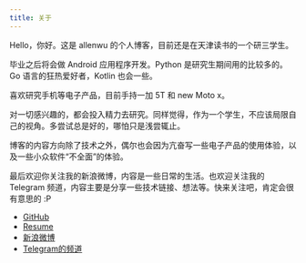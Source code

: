 ```yaml
---
title: 关于
---
```


Hello，你好。这是 allenwu 的个人博客，目前还是在天津读书的一个研三学生。

毕业之后将会做 Android 应用程序开发。Python 是研究生期间用的比较多的。Go 语言的狂热爱好者，Kotlin 也会一些。

喜欢研究手机等电子产品，目前手持一加 5T 和 new Moto x。

对一切感兴趣的，都会投入精力去研究。同样觉得，作为一个学生，不应该局限自己的视角。多尝试总是好的，哪怕只是浅尝辄止。

博客的内容方向除了技术之外，偶尔也会因为亢奋写一些电子产品的使用体验，以及一些小众软件“不全面”的体验。

最后欢迎你关注我的新浪微博，内容是一些日常的生活。也欢迎关注我的 Telegram 频道，内容主要是分享一些技术链接、想法等。快来关注吧，肯定会很有意思的 :P

* [GitHub](https://github.com/wuchangfeng)
* [Resume](https://drive.google.com/open?id=0B6gujcpxNOMYN2hZYmtQUk11X2c)
* [新浪微博](https://weibo.com/2970427045/profile?rightmod=1&wvr=6&mod=personinfo&is_all=1)
* [Telegram的频道](https://t.me/xiaowutongxue)















